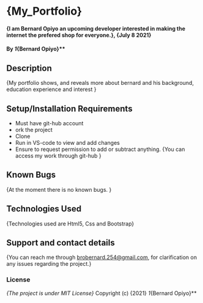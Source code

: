 # {My_Portfolio}
#### {I am Bernard Opiyo an upcoming developer interested in making the internet the prefered shop for everyone.}, {July 8 2021}
#### By *1*{Bernard Opiyo}**
## Description
{My portfolio shows, and reveals more about bernard and his background, education experience and interest }
## Setup/Installation Requirements
* Must have git-hub account
* ork the project
* Clone
* Run in  VS-code to view and add changes
* Ensure to request permission to add or subtract anything.
{You can access my work through git-hub }
## Known Bugs
{At the moment there is no known bugs. }
## Technologies Used
{Technologies used are Html5, Css and Bootstrap}
## Support and contact details
{You can reach me through brobernard.254@gmail.com, for clarification on any issues regarding the project.}
### License
*{The project is under MIT License}*
Copyright (c) {2021} *1*{Bernard Opiyo}**